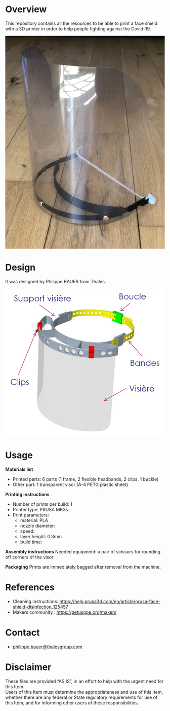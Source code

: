 # Overview
This repository contains all the resources to be able to print a face shield with a 3D printer in order to help people fighting against the Covid-19.

![Covid-19-face-shield_BAUER](https://github.com/Sebastienlejeune/Covid-19-face-shield/blob/master/images/Covid-19-face-shield_BAUER.jpeg)

# Design

It was designed by Philippe BAUER from Thales.

![Covid-19-face-shield_design_BAUER](https://github.com/Sebastienlejeune/Covid-19-face-shield/blob/master/images/Covid-19-face-shield_design_BAUER.png)

# Usage

**Materials list**

* Printed parts: 6 parts (1 frame, 2 flexible headbands, 2 clips, 1 buckle)
* Other part: 1 transparent visor (A-4 PETG plastic sheet)

**Printing instructions**
* Number of prints per build: 1
* Printer type: PRUSA MK3s 
* Print parameters:
  * material: PLA 
  * nozzle diameter:
  * speed: 
  * layer height: 0.3mm
  * build time:

**Assembly instructions**
Needed equipment: a pair of scissors for rounding off corners of the visor

**Packaging**
Prints are immediately bagged after removal from the machine.

# References

* Cleaning instructions: https://help.prusa3d.com/en/article/prusa-face-shield-disinfection_125457
* Makers community : https://getusppe.org/makers

# Contact
* philippe.bauer@thalesgroup.com

# Disclaimer
These files are provided “AS IS”, in an effort to help with the urgent need for this Item.  
Users of this Item must determine the appropriateness and use of this Item, whether there are any federal or State regulatory requirements for use of this Item, and for informing other users of these responsibilities.
